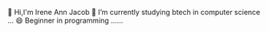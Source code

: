  👋 Hi,I'm Irene Ann Jacob
 🌱 I’m currently studying btech in computer science   ...
 😄 Beginner in programming ......
<!--
**IRENE260/IRENE260** is a ✨ _special_ ✨ repository because its `README.md` (this file) appears on your GitHub profile.

Here are some ideas to get you started:

- 🌱 I’m currently studying btech in computer science   ...


- 😄 Beginner in programming 
-->
